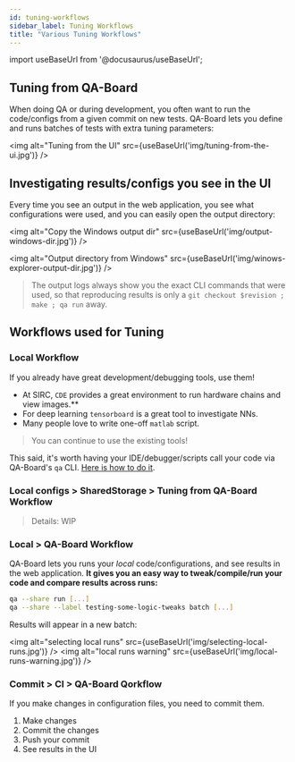 ```yaml
---
id: tuning-workflows
sidebar_label: Tuning Workflows
title: "Various Tuning Workflows"
---
```

import useBaseUrl from '@docusaurus/useBaseUrl';


## Tuning from QA-Board
When doing QA or during development, you often want to run the code/configs from a given commit on new tests. QA-Board lets you define and runs batches of tests with extra tuning parameters:

<img alt="Tuning from the UI" src={useBaseUrl('img/tuning-from-the-ui.jpg')} />

## Investigating results/configs you see in the UI
Every time you see an output in the web application, you see what configurations were used, and you can easily open the output directory:

<img alt="Copy the Windows output dir" src={useBaseUrl('img/output-windows-dir.jpg')} />

<img alt="Output directory from Windows" src={useBaseUrl('img/winows-explorer-output-dir.jpg')} />

> The output logs always show you the exact CLI commands that were used, so that reproducing results is only a `git checkout $revision ; make ; qa run` away.


## Workflows used for Tuning
### **Local** Workflow
If you already have great development/debugging tools, use them!
- At SIRC, `CDE` provides a great environment to run hardware chains and view images.**
- For deep learning `tensorboard` is a great tool to investigate NNs.
- Many people love to write one-off `matlab` script.

> You can continue to use the existing tools!

This said, it's worth having your IDE/debugger/scripts call your code via QA-Board's `qa` CLI. [Here is how to do it](debugging-runs-with-an-IDE).

### **Local configs > SharedStorage > Tuning from QA-Board** Workflow
> Details: WIP

### **Local > QA-Board** Workflow
QA-Board lets you runs your *local* code/configurations, and see results in the web application. **It gives you an easy way to tweak/compile/run your code and compare results across runs:**

```bash
qa --share run [...]
qa --share --label testing-some-logic-tweaks batch [...]
```

Results will appear in a new batch:

<img alt="selecting local runs" src={useBaseUrl('img/selecting-local-runs.jpg')} />
<img alt="local runs warning" src={useBaseUrl('img/local-runs-warning.jpg')} />


### **Commit > CI > QA-Board** Qorkflow
If you make changes in configuration files, you need to commit them.
1. Make changes
2. Commit the changes
3. Push your commit
4. See results in the UI
